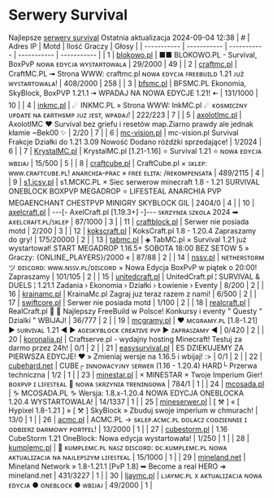 
# Serwery Survival
Najlepsze [serwery survival](https://mcserwery.pl/serwery/minecraft/tryb/Survival)
Ostatnia aktualizacja 2024-09-04 12:38
| # | Adres IP | Motd | Ilość Graczy | Głosy |
| ----------- | ----------- | ----------- | ----------- | ----------- |
| 1 | 	[blokowo.pl](https://mcserwery.pl/serwery/minecraft/98/) | ■■ BLOKOWO.PL - Survival, BoxPvP ɴᴏᴡᴀ ᴇᴅʏᴄᴊᴀ ᴡʏꜱᴛᴀʀᴛᴏᴡᴀʟᴀ | 29/2000 | 49 |
| 2 | 	[craftmc.pl](https://mcserwery.pl/serwery/minecraft/87/) | CraftMC.PL ➟ Strona WWW: craftmc.pl ɴᴏᴡᴀ ᴇᴅʏᴄᴊᴀ ꜰʀᴇᴇʙᴜɪʟᴅ 1.21 ᴊᴜż ᴡʏꜱᴛᴀʀᴛᴏᴡᴀʟᴀ! | 408/2000 | 258 |
| 3 | 	[bfsmc.pl](https://mcserwery.pl/serwery/minecraft/2/) | BFSMC.PL  Ekonomia, SkyBlock, BoxPVP  1.21.1 🠆 WPADAJ NA NOWA EDYCJE 1.21! 🠄 | 131/1000 | 10 |
| 4 | 	[inkmc.pl](https://mcserwery.pl/serwery/minecraft/15/) | ☄ INKMC.PL » Strona WWW: InkMC.pl ☄ ᴋᴏsᴍɪᴄᴢɴʏ ᴜᴘᴅᴀᴛᴇ ɴᴀ ᴇᴀʀᴛʜsᴍᴘ ᴊᴜᴢ ᴊᴇsᴛ, ᴡᴘᴀᴅᴀᴊ! | 222/223 | 7 |
| 5 | 	[axolotlmc.pl](https://mcserwery.pl/serwery/minecraft/251/) | AxolotlMC ❤ Survival bez griefu i resetów map.Ziarno prawdy ale jednak kłamie ~Bek00 ✨ | 2/20 | 7 |
| 6 | 	[mc-vision.pl](https://mcserwery.pl/serwery/minecraft/211/) | mc-vision.pl Survival Frakcje Działki do 1.21 3.09 Nowość Dodano różdżki sprzedające! | 1/2024 | 6 |
| 7 | 	[KrystalMC.pl](https://mcserwery.pl/serwery/minecraft/202/) | KrystalMC.pl [1.21-1.16] ⭐ Survival 1.21 ⭐ ɴᴏᴡᴀ ᴇᴅʏᴄᴊᴀ ᴡʙɪᴊᴀᴊ | 15/500 | 5 |
| 8 | 	[craftcube.pl](https://mcserwery.pl/serwery/minecraft/196/) | CraftCube.pl × ꜱᴋʟᴇᴘ: ᴡᴡᴡ.ᴄʀᴀꜰᴛᴄᴜʙᴇ.ᴘʟ!  ᴀɴᴀʀᴄʜɪᴀ-ᴘʀᴀᴄ » ꜰʀᴇᴇ ᴇʟɪᴛᴀ: /ʀᴇᴋᴏᴍᴘᴇɴꜱᴀᴛᴀ | 489/2115 | 4 |
| 9 | 	[s1.icsv.pl](https://mcserwery.pl/serwery/minecraft/286/) |  s1.MCKC.PL × Siec serwerow minecraft 1.8 - 1.21 SURVIVAL  ONEBLOCK  BOXPVP  MEGADROP  ⭐ LIFESTEAL  ANARCHIA  PVP  MEGAENCHANT  CHESTPVP  MINIGRY  SKYBLOCK  GIL | 2404/0 | 4 |
| 10 | 	[axelcraft.pl](https://mcserwery.pl/serwery/minecraft/223/) | ---[- AxelCraft.pl [1.19.3+] -]--- ꜱᴋʀᴢʏɴɪᴀ ꜱᴢᴋᴏʟᴀ 2024 ➡ ᴀxᴇʟᴄʀᴀꜰᴛ.ᴘʟ/ꜱᴋʟᴇᴘ | 87/1000 | 3 |
| 11 | 	[craftblock.pl](https://mcserwery.pl/serwery/minecraft/280/) | Serwer nie posiada motd | 2/200 | 3 |
| 12 | 	[kokscraft.pl](https://mcserwery.pl/serwery/minecraft/1/) | KoksCraft.pl  1.8 - 1.20.4 Zapraszamy do gry! | 175/20000 | 2 |
| 13 | 	[tabmc.pl](https://mcserwery.pl/serwery/minecraft/3/) | ◈ TabMC.pl × Survival 1.21 już wystartował!  START MEGADROP 1.16.5+ SOBOTA 18:00 BEZ SETOW 5 » Graczy: {ONLINE_PLAYERS}/2000 « | 87/88 | 2 |
| 14 | 	[nssv.pl](https://mcserwery.pl/serwery/minecraft/4/) | ɴᴇᴛʜᴇʀꜱᴛᴏʀᴍ ツ ᴅɪꜱᴄᴏʀᴅ: ᴡᴡᴡ.ɴꜱꜱᴠ.ᴘʟ/ᴅɪꜱᴄᴏʀᴅ × Nowa Edycja BoxPvP w piątek o 20:00! Zapraszamy | 101/105 | 2 |
| 15 | 	[unitedcraft.pl](https://mcserwery.pl/serwery/minecraft/11/) | UnitedCraft.pl ¦ SURVIVAL & DUELS ¦ 1.21.1 Zadania › Ekonomia › Działki › Łowienie › Eventy | 8/200 | 2 |
| 16 | 	[krainamc.pl](https://mcserwery.pl/serwery/minecraft/39/) | KrainaMc.pl  Zagraj juz teraz razem z nami! | 6/500 | 2 |
| 17 | 	[swiftcore.pl](https://mcserwery.pl/serwery/minecraft/60/) | Serwer nie posiada motd | 1/100 | 2 |
| 18 | 	[realcraft.pl](https://mcserwery.pl/serwery/minecraft/63/) | RealCraft.pl   Najlepszy FreeBuild w Polsce! Konkursy i eventy " Questy " Dzialki " WBIJAJ! | 36/777 | 2 |
| 19 | 	[mcgramy.pl](https://mcserwery.pl/serwery/minecraft/197/) | ❤ ᴍᴄɢʀᴀᴍʏ.ᴘʟ [1.8-1.21] ▶ ꜱᴜʀᴠɪᴠᴀʟ 1.21 ◀  ▶ ᴀɢᴇꜱᴋʏʙʟᴏᴄᴋ  ᴄʀᴇᴀᴛɪᴠᴇ  ᴘᴠᴘ ▶ ᴢᴀᴘʀᴀꜱᴢᴀᴍʏ ◀ | 0/420 | 2 |
| 20 | 	[koronalia.pl](https://mcserwery.pl/serwery/minecraft/654/) | Craftserve.pl - wydajny hosting Minecraft! Testuj za darmo przez 24h! | 0/1 | 2 |
| 21 | 	[easysurvival.pl](https://mcserwery.pl/serwery/minecraft/736/) | ES  DZIEKUJEMY ZA PIERWSZA EDYCJE! ❤ » Zmieniaj wersje na 1.16.5 i wbijaj! :> | 0/1 | 2 |
| 22 | 	[cubehard.net](https://mcserwery.pl/serwery/minecraft/10/) | CUBE┌ ɪɴɴᴏᴡᴀᴄʏᴊɴʏ ꜱᴇʀᴡᴇʀ (1.16 - 1.20.4) HARD└ Przerwa techniczna | 1/2 | 1 |
| 23 | 	[minestar.pl](https://mcserwery.pl/serwery/minecraft/23/) | × MINESTAR × Twoje Imperium Gier! ʙᴏxᴘᴠᴘ ɪ ʟɪꜰᴇꜱᴛᴇᴀʟ ➡ ɴᴏᴡᴀ ꜱᴋʀᴢʏɴɪᴀ ᴛʀᴇɴɪɴɢᴏᴡᴀ | 784/1 | 1 |
| 24 | 	[mcosada.pl](https://mcserwery.pl/serwery/minecraft/65/) | ♑ MCOSADA.PL ♑ Wersja: 1.8.x-1.20.4  NOWA EDYCJA ONEBLOCKA 1.20.4 WYSTARTOWALA! | 14/1337 | 1 |
| 25 | 	[mineserwer.pl](https://mcserwery.pl/serwery/minecraft/70/) | [ ⚒ ] « [ Hypixel 1.8-1.21 ] » [ ⚒ ] SkyBlock » Zbuduj swoje imperium w chmurach! | 13/0 | 1 |
| 26 | 	[acmc.pl](https://mcserwery.pl/serwery/minecraft/220/) |  ACMC.PL → sᴋʟᴇᴘ.ᴀᴄᴍᴄ.ᴘʟ  ᴅᴏʟᴀᴄᴢ ᴄᴏᴅᴢɪᴇɴɴɪᴇ ɪ ᴏᴅʙɪᴇʀᴢ ᴅᴀʀᴍᴏᴡʏ ᴘᴏʀᴛғᴇʟ! | 13/2000 | 1 |
| 27 | 	[cubestorm.pl](https://mcserwery.pl/serwery/minecraft/334/) | 1.16  CubeStorm  1.21 OneBlock: Nowa edycja wystartowała! | 1/250 | 1 |
| 28 | 	[kumplemc.pl](https://mcserwery.pl/serwery/minecraft/421/) | 🌊 ᴋᴜᴍᴘʟᴇᴍᴄ.ᴘʟ ɴᴀꜱᴢ ᴅɪꜱᴄᴏʀᴅ: ᴅᴄ.ᴋᴜᴍᴘʟᴇᴍᴄ.ᴘʟ  ɴᴏᴡᴀ ᴀᴋᴛᴜᴀʟɪᴢᴀᴄᴊᴀ ɴᴀ ɴᴀᴊʟᴇᴘꜱᴢʏᴍ ʟɪꜰᴇꜱᴛᴇᴀʟ | 15/1000 | 1 |
| 29 | 	[mineland.net](https://mcserwery.pl/serwery/minecraft/497/) |  Mineland Network » 1.8-1.21.1 [PvP 1.8] ➥ Become a real HERO ➜ mineland.net | 431/3227 | 1 |
| 30 | 	[ljaymc.pl](https://mcserwery.pl/serwery/minecraft/596/) | ʟᴊᴀʏᴍᴄ.ᴘʟ x ᴀᴋᴛᴜᴀʟɪᴢᴀᴄᴊᴀ ɴᴏᴡᴀ ᴇᴅʏᴄᴊᴀ ● ᴏɴᴇʙʟᴏᴄᴋ ● ᴡʙɪᴊᴀᴊ | 49/2000 | 1 |

